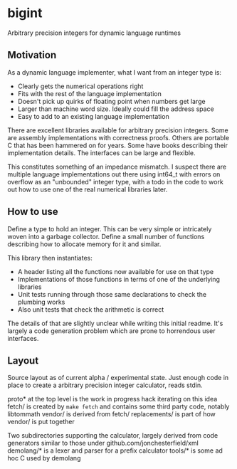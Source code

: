 # bigint
Arbitrary precision integers for dynamic language runtimes

## Motivation
As a dynamic language implementer, what I want from an integer type is:
- Clearly gets the numerical operations right
- Fits with the rest of the language implementation
- Doesn't pick up quirks of floating point when numbers get large
- Larger than machine word size. Ideally could fill the address space
- Easy to add to an existing language implementation

There are excellent libraries available for arbitrary precision integers. Some are assembly implementations with correctness proofs. Others are portable C that has been hammered on for years. Some have books describing their implementation details. The interfaces can be large and flexible.

This constitutes something of an impedance mismatch. I suspect there are multiple language implementations out there using int64_t with errors on overflow as an "unbounded" integer type, with a todo in the code to work out how to use one of the real numerical libraries later.


## How to use
Define a type to hold an integer. This can be very simple or intricately woven into a garbage collector. Define a small number of functions describing how to allocate memory for it and similar.

This library then instantiates:
- A header listing all the functions now available for use on that type
- Implementations of those functions in terms of one of the underlying libraries
- Unit tests running through those same declarations to check the plumbing works
- Also unit tests that check the arithmetic is correct

The details of that are slightly unclear while writing this initial readme. It's largely a code generation problem which are prone to horrendous user interfaces.

## Layout
Source layout as of current alpha / experimental state.
Just enough code in place to create a arbitrary precision integer calculator, reads stdin.

proto* at the top level is the work in progress hack iterating on this idea
fetch/ is created by `make fetch` and contains some third party code, notably libtommath
vendor/ is derived from fetch/
replacements/ is part of how vendor/ is put together

Two subdirectories supporting the calculator, largely derived from code generators similar to those under github.com/jonchesterfield/xml
demolang/* is a lexer and parser for a prefix calculator
tools/* is some ad hoc C used by demolang
